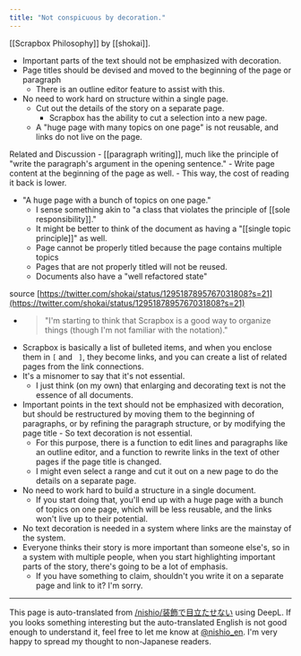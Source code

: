 ```yaml
---
title: "Not conspicuous by decoration."
---
```


[[Scrapbox Philosophy]] by [[shokai]].
- Important parts of the text should not be emphasized with decoration.
- Page titles should be devised and moved to the beginning of the page or paragraph
    - There is an outline editor feature to assist with this.
- No need to work hard on structure within a single page.
    - Cut out the details of the story on a separate page.
        - Scrapbox has the ability to cut a selection into a new page.
    - A "huge page with many topics on one page" is not reusable, and links do not live on the page.

Related and Discussion
    - [[paragraph writing]], much like the principle of "write the paragraph's argument in the opening sentence."
    - Write page content at the beginning of the page as well.
    - This way, the cost of reading it back is lower.
- "A huge page with a bunch of topics on one page."
    - I sense something akin to "a class that violates the principle of [[sole responsibility]]."
    - It might be better to think of the document as having a "[[single topic principle]]" as well.
    - Page cannot be properly titled because the page contains multiple topics
    - Pages that are not properly titled will not be reused.
    - Documents also have a "well refactored state"

source
[https://twitter.com/shokai/status/1295187895767031808?s=21](https://twitter.com/shokai/status/1295187895767031808?s=21)
- > "I'm starting to think that Scrapbox is a good way to organize things (though I'm not familiar with the notation)."
- Scrapbox is basically a list of bulleted items, and when you enclose them in `[` and ` ]`, they become links, and you can create a list of related pages from the link connections.
- It's a misnomer to say that it's not essential.
    - I just think (on my own) that enlarging and decorating text is not the essence of all documents.
- Important points in the text should not be emphasized with decoration, but should be restructured by moving them to the beginning of paragraphs, or by refining the paragraph structure, or by modifying the page title
        - So text decoration is not essential.
    - For this purpose, there is a function to edit lines and paragraphs like an outline editor, and a function to rewrite links in the text of other pages if the page title is changed.
    - I might even select a range and cut it out on a new page to do the details on a separate page.
- No need to work hard to build a structure in a single document.
    - If you start doing that, you'll end up with a huge page with a bunch of topics on one page, which will be less reusable, and the links won't live up to their potential.
- No text decoration is needed in a system where links are the mainstay of the system.
- Everyone thinks their story is more important than someone else's, so in a system with multiple people, when you start highlighting important parts of the story, there's going to be a lot of emphasis.
    - If you have something to claim, shouldn't you write it on a separate page and link to it? I'm sorry.
---
This page is auto-translated from [/nishio/装飾で目立たせない](https://scrapbox.io/nishio/装飾で目立たせない) using DeepL. If you looks something interesting but the auto-translated English is not good enough to understand it, feel free to let me know at [@nishio_en](https://twitter.com/nishio_en). I'm very happy to spread my thought to non-Japanese readers.